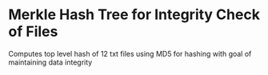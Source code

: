 # Merkle Hash Tree for Integrity Check of Files
Computes top level hash of 12 txt files using MD5 for hashing with goal of maintaining data integrity
